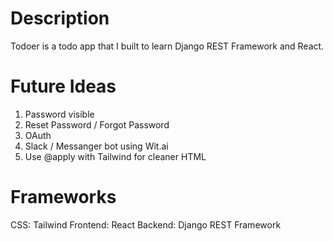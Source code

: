 # Description

Todoer is a todo app that I built to learn Django REST Framework and React.

# Future Ideas

1. Password visible
2. Reset Password / Forgot Password
3. OAuth
4. Slack / Messanger bot using Wit.ai
5. Use @apply with Tailwind for cleaner HTML

# Frameworks

CSS: Tailwind
Frontend: React
Backend: Django REST Framework
